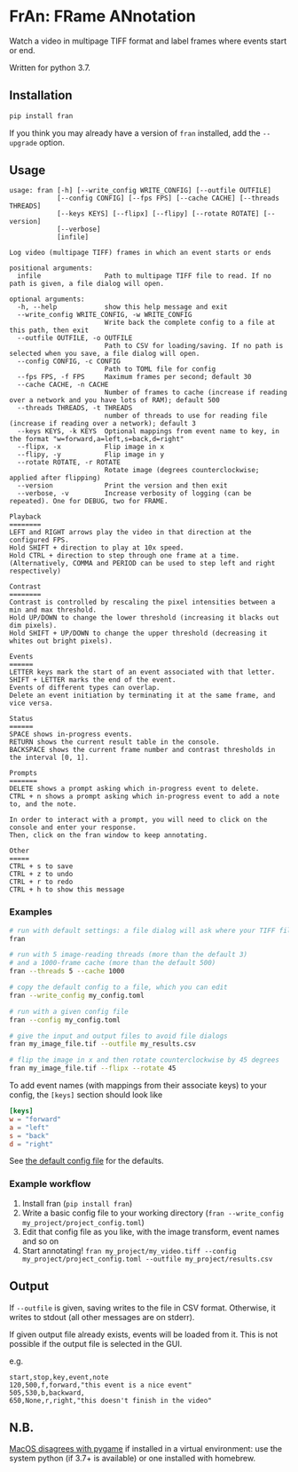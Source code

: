# FrAn: FRame ANnotation

Watch a video in multipage TIFF format and label frames where events start or end.

Written for python 3.7.

## Installation

```bash
pip install fran
```

If you think you may already have a version of `fran` installed, add the `--upgrade` option.

## Usage

```help
usage: fran [-h] [--write_config WRITE_CONFIG] [--outfile OUTFILE]
            [--config CONFIG] [--fps FPS] [--cache CACHE] [--threads THREADS]
            [--keys KEYS] [--flipx] [--flipy] [--rotate ROTATE] [--version]
            [--verbose]
            [infile]

Log video (multipage TIFF) frames in which an event starts or ends

positional arguments:
  infile                Path to multipage TIFF file to read. If no path is given, a file dialog will open.

optional arguments:
  -h, --help            show this help message and exit
  --write_config WRITE_CONFIG, -w WRITE_CONFIG
                        Write back the complete config to a file at this path, then exit
  --outfile OUTFILE, -o OUTFILE
                        Path to CSV for loading/saving. If no path is selected when you save, a file dialog will open.
  --config CONFIG, -c CONFIG
                        Path to TOML file for config
  --fps FPS, -f FPS     Maximum frames per second; default 30
  --cache CACHE, -n CACHE
                        Number of frames to cache (increase if reading over a network and you have lots of RAM); default 500
  --threads THREADS, -t THREADS
                        number of threads to use for reading file (increase if reading over a network); default 3
  --keys KEYS, -k KEYS  Optional mappings from event name to key, in the format "w=forward,a=left,s=back,d=right"
  --flipx, -x           Flip image in x
  --flipy, -y           Flip image in y
  --rotate ROTATE, -r ROTATE
                        Rotate image (degrees counterclockwise; applied after flipping)
  --version             Print the version and then exit
  --verbose, -v         Increase verbosity of logging (can be repeated). One for DEBUG, two for FRAME.

Playback
========
LEFT and RIGHT arrows play the video in that direction at the configured FPS.
Hold SHIFT + direction to play at 10x speed.
Hold CTRL + direction to step through one frame at a time.
(Alternatively, COMMA and PERIOD can be used to step left and right respectively)

Contrast
========
Contrast is controlled by rescaling the pixel intensities between a min and max threshold.
Hold UP/DOWN to change the lower threshold (increasing it blacks out dim pixels).
Hold SHIFT + UP/DOWN to change the upper threshold (decreasing it whites out bright pixels).

Events
======
LETTER keys mark the start of an event associated with that letter.
SHIFT + LETTER marks the end of the event.
Events of different types can overlap.
Delete an event initiation by terminating it at the same frame, and vice versa.

Status
======
SPACE shows in-progress events.
RETURN shows the current result table in the console.
BACKSPACE shows the current frame number and contrast thresholds in the interval [0, 1].

Prompts
=======
DELETE shows a prompt asking which in-progress event to delete.
CTRL + n shows a prompt asking which in-progress event to add a note to, and the note.

In order to interact with a prompt, you will need to click on the console and enter your response.
Then, click on the fran window to keep annotating.

Other
=====
CTRL + s to save
CTRL + z to undo
CTRL + r to redo
CTRL + h to show this message
```

### Examples

```bash
# run with default settings: a file dialog will ask where your TIFF file is and where to save the CSV
fran

# run with 5 image-reading threads (more than the default 3)
# and a 1000-frame cache (more than the default 500)
fran --threads 5 --cache 1000

# copy the default config to a file, which you can edit
fran --write_config my_config.toml

# run with a given config file
fran --config my_config.toml

# give the input and output files to avoid file dialogs
fran my_image_file.tif --outfile my_results.csv

# flip the image in x and then rotate counterclockwise by 45 degrees
fran my_image_file.tif --flipx --rotate 45

```

To add event names (with mappings from their associate keys) to your config, the `[keys]` section should look like

```toml
[keys]
w = "forward"
a = "left"
s = "back"
d = "right"

```

See [the default config file](fran/config.toml) for the defaults.

### Example workflow

1. Install fran (`pip install fran`)
2. Write a basic config file to your working directory (`fran --write_config my_project/project_config.toml`)
3. Edit that config file as you like, with the image transform, event names and so on
4. Start annotating! `fran my_project/my_video.tiff --config my_project/project_config.toml --outfile my_project/results.csv`

## Output

If `--outfile` is given, saving writes to the file in CSV format.
Otherwise, it writes to stdout (all other messages are on stderr).

If given output file already exists, events will be loaded from it.
This is not possible if the output file is selected in the GUI.

e.g.

```csv
start,stop,key,event,note
120,500,f,forward,"this event is a nice event"
505,530,b,backward,
650,None,r,right,"this doesn't finish in the video"
```

## N.B.

[MacOS disagrees with pygame](https://bitbucket.org/pygame/pygame/issues/203/window-does-not-get-focus-on-os-x-with)
 if installed in a virtual environment: 
 use the system python (if 3.7+ is available) or one installed with homebrew.
